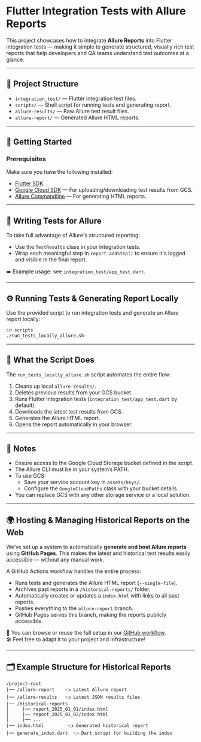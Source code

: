 # Flutter Integration Tests with Allure Reports

This project showcases how to integrate **Allure Reports** into Flutter integration tests — making it simple to generate structured, visually rich test reports that help developers and QA teams understand test outcomes at a glance.

---

## 📁 Project Structure

- `integration_test/` — Flutter integration test files.
- `scripts/` — Shell script for running tests and generating report.
- `allure-results/` — Raw Allure test result files.
- `allure-report/` — Generated Allure HTML reports.

---

## 🚀 Getting Started

### Prerequisites

Make sure you have the following installed:

- [Flutter SDK](https://flutter.dev/docs/get-started/install)
- [Google Cloud SDK](https://cloud.google.com/sdk/docs/install) — For uploading/downloading test results from GCS.
- [Allure Commandline](https://docs.qameta.io/allure/#_installing_a_commandline) — For generating HTML reports.

---

## 🧪 Writing Tests for Allure

To take full advantage of Allure's structured reporting:

- Use the `TestResults` class in your integration tests.
- Wrap each meaningful step in `report.addStep()` to ensure it's logged and visible in the final report.

➡️ Example usage: see `integration_test/app_test.dart`.

---

## ⚙️ Running Tests & Generating Report Locally

Use the provided script to run integration tests and generate an Allure report locally:

```bash
cd scripts
./run_tests_locally_allure.sh
```

---

## 🔄 What the Script Does

The `run_tests_locally_allure.sh` script automates the entire flow:

1. Cleans up local `allure-results/`.
2. Deletes previous results from your GCS bucket.
3. Runs Flutter integration tests (`integration_test/app_test.dart` by default).
4. Downloads the latest test results from GCS.
5. Generates the Allure HTML report.
6. Opens the report automatically in your browser.

---

## 📌 Notes

- Ensure access to the Google Cloud Storage bucket defined in the script.
- The Allure CLI must be in your system’s PATH.
- To use GCS:
  - Save your service account key in `assets/keys/`.
  - Configure the `GoogleCloudPaths` class with your bucket details.
- You can replace GCS with any other storage service or a local solution.

---

## 🌍 Hosting & Managing Historical Reports on the Web

We’ve set up a system to automatically **generate and host Allure reports** using **GitHub Pages**. This makes the latest and historical test results easily accessible — without any manual work.

A GitHub Actions workflow handles the entire process:

- Runs tests and generates the Allure HTML report (`--single-file`).
- Archives past reports in a `/historical-reports/` folder.
- Automatically creates or updates a `index.html` with links to all past reports.
- Pushes everything to the `allure-report` branch.
- GitHub Pages serves this branch, making the reports publicly accessible.

📎 You can browse or reuse the full setup in our [GitHub workflow](https://github.com/VGVentures/allure_reports/blob/main/.github/workflows/run-allure-report.yml).  
🛠️ Feel free to adapt it to your project and infrastructure!

---

## 🗂️ Example Structure for Historical Reports

```
/project-root
|── /allure-report    👈 Latest Allure report
|── /allure-results   👈 Latest JSON results files
|── /historical-reports
│     |── report_2025_01_01/index.html
│     |── report_2025_01_02/index.html
│     |── ...
|── index.html         👈 Generated historical report
|── generate_index.dart  👈 Dart script for building the index
```
